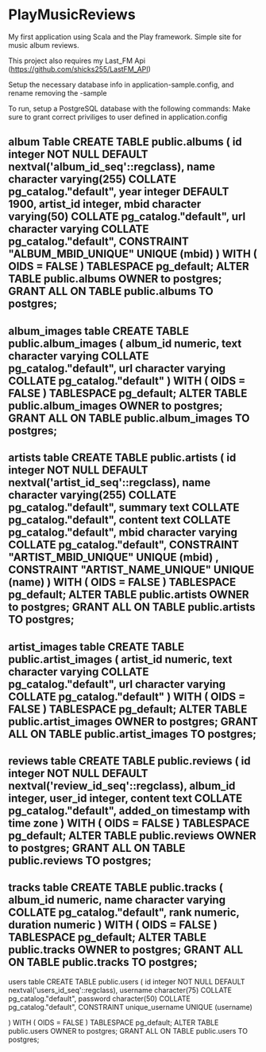 # PlayMusicReviews
My first application using Scala and the Play framework.  Simple site for music album reviews.

This project also requires my Last_FM Api 
(https://github.com/shicks255/LastFM_API)

Setup the necessary database info in application-sample.config, and rename removing the -sample

To run, setup a PostgreSQL database with the following commands:
Make sure to grant correct priviliges to user defined in application.config

album Table
CREATE TABLE public.albums
(
    id integer NOT NULL DEFAULT nextval('album_id_seq'::regclass),
    name character varying(255) COLLATE pg_catalog."default",
    year integer DEFAULT 1900,
    artist_id integer,
    mbid character varying(50) COLLATE pg_catalog."default",
    url character varying COLLATE pg_catalog."default",
    CONSTRAINT "ALBUM_MBID_UNIQUE" UNIQUE (mbid)
)
WITH (
    OIDS = FALSE
)
TABLESPACE pg_default;
ALTER TABLE public.albums
    OWNER to postgres;
GRANT ALL ON TABLE public.albums TO postgres;
---------------------------------------------
album_images table
CREATE TABLE public.album_images
(
    album_id numeric,
    text character varying COLLATE pg_catalog."default",
    url character varying COLLATE pg_catalog."default"
)
WITH (
    OIDS = FALSE
)
TABLESPACE pg_default;
ALTER TABLE public.album_images
    OWNER to postgres;
GRANT ALL ON TABLE public.album_images TO postgres;
-----------------------------------------------
artists table
CREATE TABLE public.artists
(
    id integer NOT NULL DEFAULT nextval('artist_id_seq'::regclass),
    name character varying(255) COLLATE pg_catalog."default",
    summary text COLLATE pg_catalog."default",
    content text COLLATE pg_catalog."default",
    mbid character varying COLLATE pg_catalog."default",
    CONSTRAINT "ARTIST_MBID_UNIQUE" UNIQUE (mbid)
,
    CONSTRAINT "ARTIST_NAME_UNIQUE" UNIQUE (name)
)
WITH (
    OIDS = FALSE
)
TABLESPACE pg_default;
ALTER TABLE public.artists
    OWNER to postgres;
GRANT ALL ON TABLE public.artists TO postgres;
---------------------------------------------
artist_images table
CREATE TABLE public.artist_images
(
    artist_id numeric,
    text character varying COLLATE pg_catalog."default",
    url character varying COLLATE pg_catalog."default"
)
WITH (
    OIDS = FALSE
)
TABLESPACE pg_default;
ALTER TABLE public.artist_images
    OWNER to postgres;
GRANT ALL ON TABLE public.artist_images TO postgres;
---------------------------------------------------
reviews table
CREATE TABLE public.reviews
(
    id integer NOT NULL DEFAULT nextval('review_id_seq'::regclass),
    album_id integer,
    user_id integer,
    content text COLLATE pg_catalog."default",
    added_on timestamp with time zone
)
WITH (
    OIDS = FALSE
)
TABLESPACE pg_default;
ALTER TABLE public.reviews
    OWNER to postgres;
GRANT ALL ON TABLE public.reviews TO postgres;
----------------------------------------------
tracks table
CREATE TABLE public.tracks
(
    album_id numeric,
    name character varying COLLATE pg_catalog."default",
    rank numeric,
    duration numeric
)
WITH (
    OIDS = FALSE
)
TABLESPACE pg_default;
ALTER TABLE public.tracks
    OWNER to postgres;
GRANT ALL ON TABLE public.tracks TO postgres;
---------------------------------------------
users table
CREATE TABLE public.users
(
    id integer NOT NULL DEFAULT nextval('users_id_seq'::regclass),
    username character(75) COLLATE pg_catalog."default",
    password character(50) COLLATE pg_catalog."default",
    CONSTRAINT unique_username UNIQUE (username)

)
WITH (
    OIDS = FALSE
)
TABLESPACE pg_default;
ALTER TABLE public.users
    OWNER to postgres;
GRANT ALL ON TABLE public.users TO postgres;